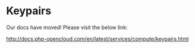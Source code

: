 # Keypairs

Our docs have moved! Please visit the below link:

http://docs.php-opencloud.com/en/latest/services/compute/keypairs.html
